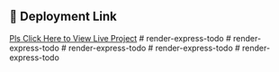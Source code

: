 ## 🚀 Deployment Link
[Pls Click Here to View Live Project](https://render-express-todo.onrender.com)
#   r e n d e r - e x p r e s s - t o d o 
 
 #   r e n d e r - e x p r e s s - t o d o 
 
 #   r e n d e r - e x p r e s s - t o d o 
 
 #   r e n d e r - e x p r e s s - t o d o 
 
 #   r e n d e r - e x p r e s s - t o d o  
 